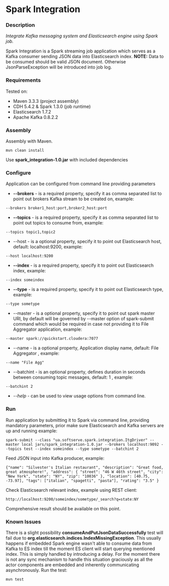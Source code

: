 Spark Integration
=================

### Description
*Integrate Kafka messaging system and Elasticsearch engine using Spark job.*

Spark Integration is a Spark streaming job application which serves as a Kafka consumer sending JSON data into Elasticsearch index. **NOTE:** Data to be consumed should be valid JSON document. Otherwise JsonParseException will be introduced into job log.

### Requirements
Tested on:

* Maven 3.3.3 (project assembly)
* CDH 5.4.2 & Spark 1.3.0 (job runtime)
* Elasticsearch 1.7.2
* Apache Kafka 0.8.2.2


### Assembly
Assembly with Maven.  

```
mvn clean install
```
Use **spark_integration-1.0.jar** with included dependencies

### Configure
Application can be configured from command line providing parameters

* **--brokers** - is a required property, specify it as comma separated list to point out brokers Kafka stream to be created on, example:
```
--brokers broker1_host:port,broker2_host:port
```
* **--topics** - is a required property, specify it as comma separated list to point out topics to consume from, example:
```
--topics topic1,topic2
```
* --host - is a optional property, specify it to point out Elasticsearch host, default: localhost:9200, example:
```
--host localhost:9200
```
* **--index** - is a required property, specify it to point out Elasticsearch index, example:
```
--index someindex
```
* **--type** - is a required property, specify it to point out Elasticsearch type, example:
```
--type sometype
```
* --master - is a optional property, specify it to point out spark master URI, by default will be governed by --master option of spark-submit command which would be required in case not providing it to File Aggregator application, example: 
```
--master spark://quickstart.cloudera:7077
```
* --name - is a optional property, Application display name, default: File Aggregator , example:
```
--name "File Agg"
```
* --batchint - is an optional property, defines duration in seconds between consuming topic messages, default: 1 , example:
```
--batchint 2
```
* *--help* - can be used to view usage options from command line.

### Run
Run application by submitting it to Spark via command line, providing mandatory parameters, prior make sure Elasticsearch and Kafka servers are up and running example:

``` 
spark-submit --class "ua.softserve.spark.integration.ItgDriver" --master local jars/spark_integration-1.0.jar --brokers localhost:9092 --topics test --index someindex --type sometype --batchint 2
```
Feed JSON input into Kafka producer, example:
``` 
{"name": "Silvester's Italian restaurant", "description": "Great food, great atmosphere!", "address": { "street": "46 W 46th street", "city": "New York", "state": "NY", "zip": "10036" }, "location": [40.75, -73.97], "tags": ["italian", "spagetti", "pasta"], "rating": "3.5" }
```
Check Elasticsearch relevant index, example using REST client:
``` 
http://localhost:9200/someindex/sometype/_search?q=state:NY
```
Comprehensive result should be available on this point.

### Known Issues
There is a slight possibility **consumeAndPutJsonDataSuccessfully** test will fail due to **org.elasticsearch.indices.IndexMissingException**. This usually happens if embedded Spark engine wasn't able to consume data from Kafka to ES index till the moment ES client will start querying mentioned index.
This is simply handled by introducing a delay. For the moment there is not any sync mechanism to handle this situation graciously as all the actor components are embedded and inherently communicating asynchronously. Run the test:

``` 
mvn test
```